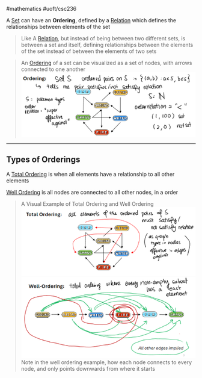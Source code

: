 #mathematics 
#uoft/csc236 

A [Set](../../../Mathematics/MAT223%20Notes/Set.md) can have an **Ordering**, defined by a [Relation](Relation.md) which defines the relationships between elements of the set

> Like A [Relation](Relation.md), but instead of being between two different sets, is between a set and itself, defining relationships between the elements of the set instead of between the elements of two sets

>An [Ordering](.md) of a set can be visualized as a set of nodes, with arrows connected to one another
>	![Pasted image 20240517203833](attachments/Pasted%20image%2020240517203833.png)

---
## Types of Orderings

A  [Total Ordering](Total%20Ordering.md) is when all elements have a relationship to all other elements

[Well Ordering](Well%20Ordering.md) is all nodes are connected to all other nodes, in a order

>A Visual Example of Total Ordering and Well Ordering
>	![500](attachments/Pasted%20image%2020240517203945.png)![425](attachments/Pasted%20image%2020240517204035.png)
>Note in the well ordering example, how each node connects to every node, and only points downwards from where it starts